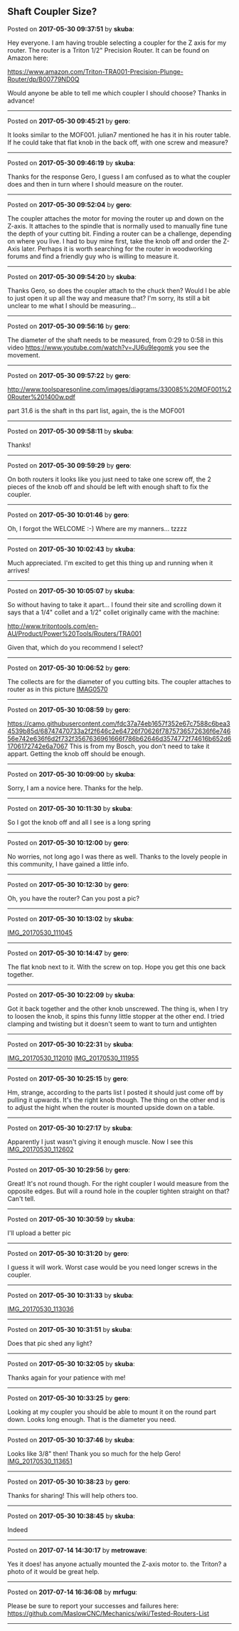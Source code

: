 ## Shaft Coupler Size?
Posted on **2017-05-30 09:37:51** by **skuba**:

Hey everyone.  I am having trouble selecting a coupler for the Z axis for my router.  The router is a Triton 1/2" Precision Router.  It can be found on Amazon here:



https://www.amazon.com/Triton-TRA001-Precision-Plunge-Router/dp/B00779ND0Q



Would anyone be able to tell me which coupler I should choose?  Thanks in advance!

---

Posted on **2017-05-30 09:45:21** by **gero**:

It looks similar to the MOF001. julian7 mentioned he has it in his router table. If he could take that flat knob in the back off, with one screw and measure?

---

Posted on **2017-05-30 09:46:19** by **skuba**:

Thanks for the response Gero, I guess I am confused as to what the coupler does and then in turn where I should measure on the router.

---

Posted on **2017-05-30 09:52:04** by **gero**:

The coupler attaches the motor for moving the router up and down on the Z-axis. It attaches to the spindle that is normally used to manually fine tune the depth of your cutting bit. Finding a router can be a challenge, depending on where you live. I had to buy mine first, take the knob off and order the Z-Axis later. Perhaps it is worth searching for the router in woodworking forums and find a friendly guy who is willing to measure it.

---

Posted on **2017-05-30 09:54:20** by **skuba**:

Thanks Gero, so does the coupler attach to the chuck then? Would I be able to just open it up all the way and measure that?  I'm sorry, its still a bit unclear to me what I should be measuring...

---

Posted on **2017-05-30 09:56:16** by **gero**:

The diameter of the shaft needs to be measured, from 0:29 to 0:58 in this video https://www.youtube.com/watch?v=JU6u9legomk you see the movement.

---

Posted on **2017-05-30 09:57:22** by **gero**:

http://www.toolsparesonline.com/images/diagrams/330085%20MOF001%20Router%201400w.pdf

part 31.6 is the shaft in ths part list, again, the is the MOF001

---

Posted on **2017-05-30 09:58:11** by **skuba**:

Thanks!

---

Posted on **2017-05-30 09:59:29** by **gero**:

On both routers it looks like you just need to take one screw off, the 2 pieces of the knob off and should be left with enough shaft to fix the coupler.

---

Posted on **2017-05-30 10:01:46** by **gero**:

Oh, I forgot the WELCOME :-) Where are my manners... tzzzz

---

Posted on **2017-05-30 10:02:43** by **skuba**:

Much appreciated.  I'm excited to get this thing up and running when it arrives!

---

Posted on **2017-05-30 10:05:07** by **skuba**:

So without having to take it apart... I found their site and scrolling down it says that a 1/4" collet and a 1/2" collet originally came with the machine:



http://www.tritontools.com/en-AU/Product/Power%20Tools/Routers/TRA001



Given that, which do you recommend I select?

---

Posted on **2017-05-30 10:06:52** by **gero**:

The collects are for the diameter of you cutting bits. The coupler attaches to router as in this picture  [IMAG0570](/images/pT/u8/pTu8_imag0570.jpg.jpg)

---

Posted on **2017-05-30 10:08:59** by **gero**:

https://camo.githubusercontent.com/fdc37a74eb1657f352e67c7588c6bea34539b85d/68747470733a2f2f646c2e64726f70626f7875736572636f6e74656e742e636f6d2f732f3567636961666f786b62646d3574772f74616b652d61706172742e6a7067 This is from my Bosch, you don't need to take it appart. Getting the knob off should be enough.

---

Posted on **2017-05-30 10:09:00** by **skuba**:

Sorry, I am a novice here. Thanks for the help.

---

Posted on **2017-05-30 10:11:30** by **skuba**:

So I got the knob off and all I see is a long spring

---

Posted on **2017-05-30 10:12:00** by **gero**:

No worries, not long ago I was there as well. Thanks to the lovely people in this community, I have gained a little info.

---

Posted on **2017-05-30 10:12:30** by **gero**:

Oh, you have the router? Can you post a pic?

---

Posted on **2017-05-30 10:13:02** by **skuba**:

[IMG_20170530_111045](/images/yz/OE/yzOE_img_20170530_111045.jpg.jpg)

---

Posted on **2017-05-30 10:14:47** by **gero**:

The flat knob next to it. With the screw on top. Hope you get this one back together.

---

Posted on **2017-05-30 10:22:09** by **skuba**:

Got it back together and the other knob unscrewed.  The thing is, when I try to loosen the knob, it spins this funny little stopper at the other end.  I tried clamping and twisting but it doesn't seem to want to turn and untighten

---

Posted on **2017-05-30 10:22:31** by **skuba**:

[IMG_20170530_112010](/images/eH/rX/eHrX_img_20170530_112010.jpg.jpg)  [IMG_20170530_111955](/images/H7/Os/H7Os_img_20170530_111955.jpg.jpg)

---

Posted on **2017-05-30 10:25:15** by **gero**:

Hm, strange, according to the parts list I posted it should just come off by pulling it upwards. It's the right knob though. The thing on the other end is to adjust the hight when the router is mounted upside down on a table.

---

Posted on **2017-05-30 10:27:17** by **skuba**:

Apparently I just wasn't giving it enough muscle.  Now I see this [IMG_20170530_112602](/images/ao/nF/aonF_img_20170530_112602.jpg.jpg)

---

Posted on **2017-05-30 10:29:56** by **gero**:

Great! It's not round though. For the right coupler I would measure from the opposite edges. But will a round hole in the coupler tighten straight on that? Can't tell.

---

Posted on **2017-05-30 10:30:59** by **skuba**:

I'll upload a better pic

---

Posted on **2017-05-30 10:31:20** by **gero**:

I guess it will work. Worst case would be you need longer screws in the coupler.

---

Posted on **2017-05-30 10:31:33** by **skuba**:

[IMG_20170530_113036](/images/sB/2Y/sB2Y_img_20170530_113036.jpg.jpg)

---

Posted on **2017-05-30 10:31:51** by **skuba**:

Does that pic shed any light?

---

Posted on **2017-05-30 10:32:05** by **skuba**:

Thanks again for your patience with me!

---

Posted on **2017-05-30 10:33:25** by **gero**:

Looking at my coupler you should be able to mount it on the round part down. Looks long enough. That is the diameter you need.

---

Posted on **2017-05-30 10:37:46** by **skuba**:

Looks like 3/8" then!  Thank you so much for the help Gero! [IMG_20170530_113651](/images/j4/OT/j4OT_img_20170530_113651.jpg.jpg)

---

Posted on **2017-05-30 10:38:23** by **gero**:

Thanks for sharing! This will help others too.

---

Posted on **2017-05-30 10:38:45** by **skuba**:

Indeed

---

Posted on **2017-07-14 14:30:17** by **metrowave**:

Yes it does! has anyone actually mounted the Z-axis motor to. the Triton? a photo of it would be great help.

---

Posted on **2017-07-14 16:36:08** by **mrfugu**:

Please be sure to report your successes and failures here: https://github.com/MaslowCNC/Mechanics/wiki/Tested-Routers-List

---

